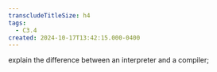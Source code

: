 ```yaml
---
transcludeTitleSize: h4
tags:
  - C3.4
created: 2024-10-17T13:42:15.000-0400
---
```

explain the difference between an interpreter and a compiler;
